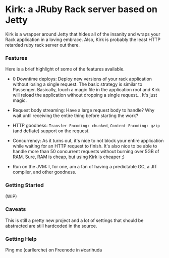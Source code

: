 # Kirk: a JRuby Rack server based on Jetty

Kirk is a wrapper around Jetty that hides all of the insanity and wraps your
Rack application in a loving embrace. Also, Kirk is probably the least HTTP
retarded ruby rack server out there.

### Features

Here is a brief highlight of some of the features available.

* 0 Downtime deploys: Deploy new versions of your rack application without
  losing a single request. The basic strategy is similar to Passenger.
  Basically, touch a magic file in the application root and Kirk will reload the
  application without dropping a single request... It's just magic.

* Request body streaming: Have a large request body to handle? Why wait until
  receiving the entire thing before starting the work?

* HTTP goodness: `Transfer-Encoding: chunked`, `Content-Encoding: gzip` (and
  deflate) support on the request.

* Concurrency: As it turns out, it's nice to not block your entire application
  while waiting for an HTTP request to finish. It's also nice to be able to
  handle more than 50 concurrent requests without burning over 5GB of RAM. Sure,
  RAM is cheap, but using Kirk is cheaper ;)

* Run on the JVM: I, for one, am a fan of having a predictable GC, a JIT
  compiler, and other goodness.

### Getting Started

(WIP)

### Caveats

This is still a pretty new project and a lot of settings that should be
abstracted are still hardcoded in the source.

### Getting Help

Ping me (carllerche) on Freenode in #carlhuda

